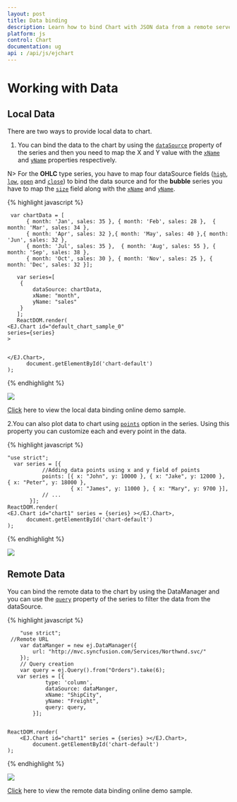 ```yaml
---
layout: post
title: Data binding
description: Learn how to bind Chart with JSON data from a remote server or locally in client browser.
platform: js
control: Chart
documentation: ug
api : /api/js/ejchart
---
```


# Working with Data

## Local Data

There are two ways to provide local data to chart.

1. You can bind the data to the chart by using the [`dataSource`](../api/ejchart#members:series-datasource) property of the series and then you need to map the X and Y value with the [`xName`](../api/ejchart#members:series-xname) and [`yName`](../api/ejchart#members:series-yname) properties respectively.

N> For the **OHLC** type series, you have to map four dataSource fields ([`high`](../api/ejchart#members:series-high), [`low`](../api/ejchart#members:series-low), [`open`](../api/ejchart#members:series-open) and [`close`](../api/ejchart#members:series-close)) to bind the data source and for the **bubble** series you have to map the [`size`](../api/ejchart#members:series-size) field along with the [`xName`](../api/ejchart#members:series-xname) and [`yName`](../api/ejchart#members:series-yname). 


{% highlight javascript %}

     var chartData = [
          { month: 'Jan', sales: 35 }, { month: 'Feb', sales: 28 },  { month: 'Mar', sales: 34 },
          { month: 'Apr', sales: 32 },{ month: 'May', sales: 40 },{ month: 'Jun', sales: 32 },
          { month: 'Jul', sales: 35 },  { month: 'Aug', sales: 55 }, { month: 'Sep', sales: 38 },
          { month: 'Oct', sales: 30 }, { month: 'Nov', sales: 25 }, { month: 'Dec', sales: 32 }];

       var series=[
        {
	        dataSource: chartData,
	        xName: "month",
	        yName: "sales"	
        }
       ];
       ReactDOM.render(
    <EJ.Chart id="default_chart_sample_0"
    series={series}
    >
        
            
    </EJ.Chart>,
		  document.getElementById('chart-default')
    );


{% endhighlight %}

![](/js/Chart/Working-with-Data_images/Working-with-Data_img1.png)

[Click](https://ej2.syncfusion.com/home/#!/azure/chart/databinding/localdata) here to view the local data binding online demo sample.


2.You can also plot data to chart using [`points`](../api/ejchart.html#members:series-points) option in the series. Using this property you can customize each and every point in the data.

{% highlight javascript %}

    "use strict";
      var series = [{
               //Adding data points using x and y field of points
               points: [{ x: "John", y: 10000 }, { x: "Jake", y: 12000 }, { x: "Peter", y: 18000 },
                        { x: "James", y: 11000 }, { x: "Mary", y: 9700 }],
               // ...
           }];
    ReactDOM.render(
    <EJ.Chart id="chart1" series = {series} ></EJ.Chart>,
          document.getElementById('chart-default')
    );



{% endhighlight %}

![](/js/Chart/Working-with-Data_images/Working-with-Data_img2.png)

## Remote Data

You can bind the remote data to the chart by using the DataManager and you can use the [`query`](../api/ejchart#members:series-query) property of the series to filter the data from the dataSource.


{% highlight javascript %}

        "use strict";
     //Remote URL           
        var dataManger = new ej.DataManager({
            url: "http://mvc.syncfusion.com/Services/Northwnd.svc/"
        });
        // Query creation
        var query = ej.Query().from("Orders").take(6);
       var series = [{
                type: 'column',
                dataSource: dataManger,
                xName: "ShipCity",
                yName: "Freight",
                query: query,
            }];
           
           
    ReactDOM.render(
        <EJ.Chart id="chart1" series = {series} ></EJ.Chart>,
            document.getElementById('chart-default')
    );


{% endhighlight %}

![](/js/Chart/Working-with-Data_images/Working-with-Data_img3.png)

[Click](https://ej2.syncfusion.com/home/#!/azure/chart/databinding/remotedata) here to view the remote data binding online demo sample.	


